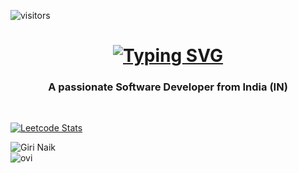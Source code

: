 ![visitors](https://visitor-badge.laobi.icu/badge?page_id=Mudavath-Giri-Naik.Mudavath-Giri-Naik)
<h1 align="center">
    <a href="https://git.io/typing-svg"><img src="https://readme-typing-svg.herokuapp.com?font=Roman&weight=900&size=36&duration=2000&color=0A3CF7&center=true&vCenter=true&width=435&height=73&lines=Hi+there%F0%9F%91%8B;I'm+Giri+Naik" alt="Typing SVG" /></a> 
</h1>
<h3 align="center">A passionate Software Developer from India (IN)</h3>
<br/>

[![Leetcode Stats](https://leetcard.jacoblin.cool/Mudavathgirinaik)](https://leetcode.com/u/Mudavathgirinaik/)

<p align="left"> <img src="https://github-readme-stats.vercel.app/api?username=Mudavath-Giri-Naik&show_icons=true&theme=gotham" alt="Giri Naik" />
<br/>
  
<img src="https://github-readme-stats.vercel.app/api/top-langs?username=Mudavath-Giri-Naik&show_icons=true&locale=en&layout=compact&theme=chartreuse-dark" alt="ovi" />


